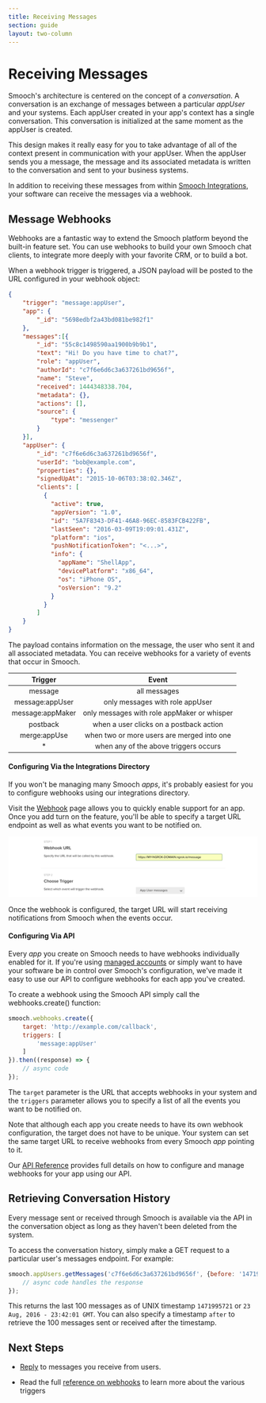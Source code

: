 ```yaml
---
title: Receiving Messages
section: guide
layout: two-column
---
```


# Receiving Messages

Smooch's architecture is centered on the concept of a *conversation*. A conversation is an exchange of messages between a particular *appUser* and your systems. Each appUser created in your app's context has a single conversation. This conversation is initialized at the same moment as the appUser is created.

This design makes it really easy for you to take advantage of all of the context present in communication with your appUser. When the appUser sends you a message, the message and its associated metadata is written to the conversation and sent to your business systems.

In addition to receiving these messages from within [Smooch Integrations](/guide/configuring-business-systems/), your software can receive the messages via a webhook.

## Message Webhooks

Webhooks are a fantastic way to extend the Smooch platform beyond the built-in feature set. You can use webhooks to build your own Smooch chat clients, to integrate more deeply with your favorite CRM, or to build a bot.

When a webhook trigger is triggered, a JSON payload will be posted to the URL configured in your webhook object:

```json
{
    "trigger": "message:appUser",
    "app": {
        "_id": "5698edbf2a43bd081be982f1"
    },
    "messages":[{
        "_id": "55c8c1498590aa1900b9b9b1",
        "text": "Hi! Do you have time to chat?",
        "role": "appUser",
        "authorId": "c7f6e6d6c3a637261bd9656f",
        "name": "Steve",
        "received": 1444348338.704,
        "metadata": {},
        "actions": [],
        "source": {
            "type": "messenger"
        }
    }],
    "appUser": {
        "_id": "c7f6e6d6c3a637261bd9656f",
        "userId": "bob@example.com",
        "properties": {},
        "signedUpAt": "2015-10-06T03:38:02.346Z",
        "clients": [
          {
            "active": true,
            "appVersion": "1.0",
            "id": "5A7F8343-DF41-46A8-96EC-8583FCB422FB",
            "lastSeen": "2016-03-09T19:09:01.431Z",
            "platform": "ios",
            "pushNotificationToken": "<...>",
            "info": {
              "appName": "ShellApp",
              "devicePlatform": "x86_64",
              "os": "iPhone OS",
              "osVersion": "9.2"
            }
          }
        ]
    }
}
```

The payload contains information on the message, the user who sent it and all associated metadata. You can receive webhooks for a variety of events that occur in Smooch.

|Trigger|Event|
|:-:|:-:|
|message|all messages|
|message:appUser|only messages with role appUser|
|message:appMaker|only messages with role appMaker or whisper|
|postback|when a user clicks on a postback action|
|merge:appUse|when two or more users are merged into one|
|*|when any of the above triggers occurs|

#### Configuring Via the Integrations Directory

If you won't be managing many Smooch *apps*, it's probably easiest for you to configure webhooks using our integrations directory.

Visit the [Webhook](https://app.smmoch.io/integrations/webhook) page allows you to quickly enable support for an app. Once you add turn on the feature, you'll be able to specify a target URL endpoint as well as what events you want to be notified on.

![Create a webhook](/images/create_webhook.png)

Once the webhook is configured, the target URL will start receiving notifications from Smooch when the events occur.

#### Configuring Via API

Every *app* you create on Smooch needs to have webhooks individually enabled for it. If you're using [managed accounts](/guide/managed-accounts/) or simply want to have your software be in control over Smooch's configuration, we've made it easy to use our API to configure webhooks for each app you've created.

To create a webhook using the Smooch API simply call the webhooks.create() function:

```javascript
smooch.webhooks.create({
    target: 'http://example.com/callback',
    triggers: [
        'message:appUser'
    ]
}).then((response) => {
    // async code
});
```

The `target` parameter is the URL that accepts webhooks in your system and the `triggers` parameter allows you to specify a list of all the events you want to be notified on.

Note that although each app you create needs to have its own webhook configuration, the target does not have to be unique. Your system can set the same target URL to receive webhooks from every Smooch *app* pointing to it.

Our [API Reference](http://docs.smooch.io/rest/#webhooks) provides full details on how to configure and manage webhooks for your app using our API.

## Retrieving Conversation History

Every message sent or received through Smooch is available via the API in the conversation object as long as they haven't been deleted from the system.

To access the conversation history, simply make a GET request to a particular user's messages endpoint. For example:

```javascript
smooch.appUsers.getMessages('c7f6e6d6c3a637261bd9656f', {before: '1471995721'}).then((response) => {
    // async code handles the response
});
```

This returns the last 100 messages as of UNIX timestamp `1471995721` or `23 Aug, 2016 - 23:42:01 GMT`. You can also specify a timestamp `after` to retrieve the 100 messages sent or received after the timestamp.

## Next Steps

- [Reply](/guide/sending-messages/) to messages you receive from users.

- Read the full [reference on webhooks](http://docs.smooch.io/rest/#webhooks) to learn more about the various triggers
